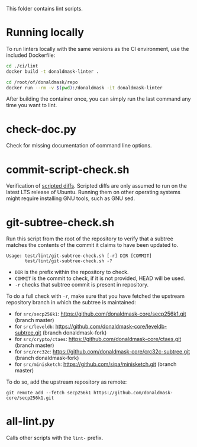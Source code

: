 This folder contains lint scripts.

Running locally
===============

To run linters locally with the same versions as the CI environment, use the included
Dockerfile:

```sh
cd ./ci/lint
docker build -t donaldmask-linter .

cd /root/of/donaldmask/repo
docker run --rm -v $(pwd):/donaldmask -it donaldmask-linter
```

After building the container once, you can simply run the last command any time you
want to lint.


check-doc.py
============
Check for missing documentation of command line options.

commit-script-check.sh
======================
Verification of [scripted diffs](/doc/developer-notes.md#scripted-diffs).
Scripted diffs are only assumed to run on the latest LTS release of Ubuntu. Running them on other operating systems
might require installing GNU tools, such as GNU sed.

git-subtree-check.sh
====================
Run this script from the root of the repository to verify that a subtree matches the contents of
the commit it claims to have been updated to.

```
Usage: test/lint/git-subtree-check.sh [-r] DIR [COMMIT]
       test/lint/git-subtree-check.sh -?
```

- `DIR` is the prefix within the repository to check.
- `COMMIT` is the commit to check, if it is not provided, HEAD will be used.
- `-r` checks that subtree commit is present in repository.

To do a full check with `-r`, make sure that you have fetched the upstream repository branch in which the subtree is
maintained:
* for `src/secp256k1`: https://github.com/donaldmask-core/secp256k1.git (branch master)
* for `src/leveldb`: https://github.com/donaldmask-core/leveldb-subtree.git (branch donaldmask-fork)
* for `src/crypto/ctaes`: https://github.com/donaldmask-core/ctaes.git (branch master)
* for `src/crc32c`: https://github.com/donaldmask-core/crc32c-subtree.git (branch donaldmask-fork)
* for `src/minisketch`: https://github.com/sipa/minisketch.git (branch master)

To do so, add the upstream repository as remote:

```
git remote add --fetch secp256k1 https://github.com/donaldmask-core/secp256k1.git
```

all-lint.py
===========
Calls other scripts with the `lint-` prefix.
